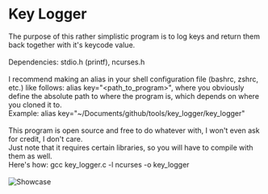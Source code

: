 # Key Logger

The purpose of this rather simplistic program is to log keys and return them back together with it's keycode value.\
\
Dependencies: stdio.h (printf), ncurses.h\
\
I recommend making an alias in your shell configuration file (bashrc, zshrc, etc.) like follows: alias key="\<path\_to\_program\>", where you obviously define the absolute path to where the program is, which depends on where you cloned it to.\
Example: alias key="~/Documents/github/tools/key\_logger/key\_logger"\
\
This program is open source and free to do whatever with, I won't even ask for credit, I don't care.\
Just note that it requires certain libraries, so you will have to compile with them as well.\
Here's how: gcc key\_logger.c -l ncurses -o key\_logger\
\
![Showcase](https://raw.githubusercontent.com/LarsCampus19/Key_Logger_and_Converter/tool/delete-me/Showcase.gif)
